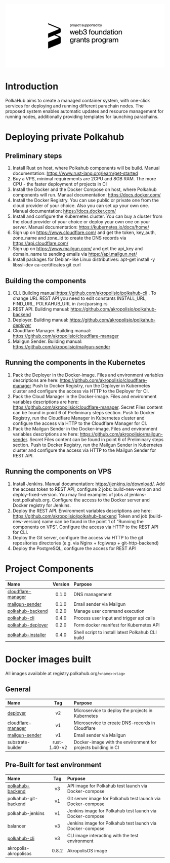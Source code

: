 ![Web3 suported](https://github.com/akropolisio/polkahub-backend/blob/master/img/web3%20foundation_grants_badge_black.png "Project supported by web3 foundation grants program")

# Introduction
PolkaHub aims to create a managed container system, with one-click services for deploying and running different parachain nodes.
The proposed system enables automatic updates and resource management for running nodes, additionally providing templates for launching parachains.

# Deploying private Polkahub
## Preliminary steps
1. Install Rust on host, where Polkahub components will be build. Manual documentation: https://www.rust-lang.org/learn/get-started
2. Buy a VPS, minimal requirements are 2CPU and 8GB RAM. The more CPU - the faster deployment of projects in Cl
3. Install the Docker and the Docker Compose on host, where Polkahub components will run. Manual documentation: https://docs.docker.com/
4. Install the Docker Registry. You can use public or private one from the cloud provider of your choice. Also you can set up your own one. Manual documentation: https://docs.docker.com/
5. Install and configure the Kubernetes cluster. You can buy a cluster from the cloud provider of your choice or deploy your own one on your server. Manual documentation: https://kubernetes.io/docs/home/
6. Sign up on https://www.cloudflare.com/ and get the token, key_auth, zone_name and zone_id to create the DNS records via https://api.cloudflare.com/
7. Sign up on https://www.mailgun.com/ and get the api_key and domain_name to sending emails via https://api.mailgun.net/
8. Install packages for Debian-like Linux distributives: apt-get install -y libssl-dev ca-certificates git curl

## Building the components
1. CLI.
Building manual:https://github.com/akropolisio/polkahub-cli . To change URL REST API you need to edit constants INSTALL_URL, FIND_URL, POLKAHUB_URL in /src/parsing.rs
2. REST API. Building manual: https://github.com/akropolisio/polkahub-backend
3. Deployer. Building manual: https://github.com/akropolisio/polkahub-deployer
4. Cloudflare Manager. Building manual: https://github.com/akropolisio/cloudflare-manager
5. Mailgun Sender. Building manual: https://github.com/akropolisio/mailgun-sender

## Running the components in the Kubernetes
1. Pack the Deployer in the Docker-image. Files and environment variables descriptions are here: https://github.com/akropolisio/cloudflare-manager
Push to Docker Registry, run the Deployer in Kubernetes cluster and configure the access via HTTP to the Deployer for CI.
2. Pack the Cloud Manager in the Docker-image.  Files and environment variables descriptions are here: https://github.com/akropolisio/cloudflare-manager. Secret Files content can be found in point 6 of Preliminary steps section.
Push to Docker Registry, run the Cloudflare Manager in Kubernetes cluster and configure the access via HTTP to the Cloudflare Manager for CI.
3. Pack the Mailgun Sender in the Docker-image.  Files and environment variables descriptions are here: https://github.com/akropolisio/mailgun-sender. Secret Files content can be found in point 6 of Preliminary steps section.
Push to Docker Registry, run the Mailgun Sender in Kubernetes cluster and configure the access via HTTP to the Mailgun Sender for REST API.

## Running the components on VPS
1. Install Jenkins. Manual documentation: https://jenkins.io/download/. Add the access token to REST API, configure 2 jobs: build-new-version and deploy-fixed-version. You may find examples of jobs at jenkins-test.polkahub.org.
Configure the access to the Docker server and Docker registry for Jenkins.
2. Deploy the REST API. Environment variables descriptions are here: https://github.com/akropolisio/polkahub-backend
Token and job (build-new-version) name can be found in the point 1 of “Running the components on VPS”. Configure the access via HTTP to the REST API for CLI.
3. Deploy the Git server, configure the access via HTTP to the git repositories directories  (e.g. via Nginx + fcgiwrap + git-http-backend)
4. Deploy the PostgreSQL, configure the access for REST API


# Project Components

|       Name        |  Version  |                         Purpose                        |
|:------------------|:---------:|:-------------------------------------------------------|
|[cloudflare-manager](https://github.com/akropolisio/cloudflare-manager) |   0.1.0   |  DNS management                                        |
|[mailgun-sender](https://github.com/akropolisio/mailgun-sender.git) |   0.1.0   |  Email sender via Mailgun                                  |
|[polkahub-backend](https://github.com/akropolisio/polkahub-backend)   |   0.2.0   |  Manage user command execution                         |
|[polkahub-cli](https://github.com/akropolisio/polkahub-cli)      |   0.4.0   |  Process user input and trigger api calls              |
|[polkahub-deployer](https://github.com/akropolisio/polkahub-deployer)  |   0.2.0   |  Form docker manifest for Kubernetes API               |
|[polkahub-installer](https://github.com/akropolisio/polkahub-installer) |   0.4.0   |  Shell script to install latest Polkahub CLI  build    |


# Docker images built
All images available at registry.polkahub.org/`<name>`:`<tag>`

## General
|       Name        |       Tag        |                               Purpose                             |
|:------------------|:----------------:|:------------------------------------------------------------------|
|[deployer](https://github.com/akropolisio/polkahub-deployer)           |         v2       |  Microservice to deploy the projects in Kubernetes                |
|[cloudflare-manager](https://github.com/akropolisio/cloudflare-manager) |         v1       |  Microservice to create DNS-records in Cloudflare                 |
|[mailgun-sender](https://github.com/akropolisio/mailgun-sender.git) |   v1   |  Email sender via Mailgun                                  |
|substrate-builder  |   rust-1.40-v2   |  Docker-image with the environment for projects building in CI    |

## Pre-Built for test environment
|          Name           |   Tag   |                               Purpose                            |
|:------------------------|:-------:|:-----------------------------------------------------------------|
|[polkahub-backend](https://github.com/akropolisio/polkahub-backend)         |    v3   |  API image for Polkahub test launch via Docker-compose           |
|polkahub-git-backend     |    v1   |  Git server image for Polkahub test launch via Docker-compose    |
|polkahub-jenkins         |    v1   |  Jenkins image for Polkahub test launch via Docker-compose       |
|balancer                 |    v3   |  Jenkins image for Polkahub test launch via Docker-compose       |
|[polkahub-cli](https://github.com/akropolisio/polkahub-cli)             |    v3   |  CLI image interacting with the test environment                 |
|akropolis-akropolisos    |  0.8.2  |  AkropolisOS image                                               |
